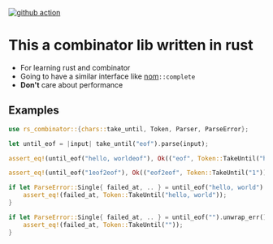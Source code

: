 [![github action](https://github.com/mo-xiaoming/rs-combinator/actions/workflows/build.yml/badge.svg)](https://github.com/mo-xiaoming/rs-combinator/actions/workflows/build.yml)

# This a combinator lib written in rust

- For learning rust and combinator
- Going to have a similar interface like [nom](https://github.com/Geal/nom)`::complete`
- **Don't** care about performance

## Examples

```rust
use rs_combinator::{chars::take_until, Token, Parser, ParseError};

let until_eof = |input| take_until("eof").parse(input);

assert_eq!(until_eof("hello, worldeof"), Ok(("eof", Token::TakeUntil("hello, world"))));

assert_eq!(until_eof("1eof2eof"), Ok(("eof2eof", Token::TakeUntil("1"))));

if let ParseError::Single{ failed_at, .. } = until_eof("hello, world").unwrap_err() {
    assert_eq!(failed_at, Token::TakeUntil("hello, world"));
}

if let ParseError::Single{ failed_at, .. } = until_eof("").unwrap_err() {
    assert_eq!(failed_at, Token::TakeUntil(""));
}
```